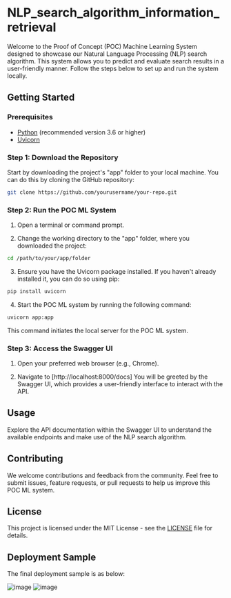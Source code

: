 # NLP_search_algorithm_information_retrieval

Welcome to the Proof of Concept (POC) Machine Learning System designed to showcase our Natural Language Processing (NLP) search algorithm. This system allows you to predict and evaluate search results in a user-friendly manner. Follow the steps below to set up and run the system locally.

## Getting Started

### Prerequisites

- [Python](https://www.python.org/) (recommended version 3.6 or higher)
- [Uvicorn](https://www.uvicorn.org/)

### Step 1: Download the Repository

Start by downloading the project's "app" folder to your local machine. You can do this by cloning the GitHub repository:

```sh
git clone https://github.com/yourusername/your-repo.git
```

### Step 2: Run the POC ML System

1. Open a terminal or command prompt.

2. Change the working directory to the "app" folder, where you downloaded the project:

```sh
cd /path/to/your/app/folder
```

3. Ensure you have the Uvicorn package installed. If you haven't already installed it, you can do so using pip:

```sh
pip install uvicorn
```

4. Start the POC ML system by running the following command:

```sh
uvicorn app:app
```

This command initiates the local server for the POC ML system.

### Step 3: Access the Swagger UI

1. Open your preferred web browser (e.g., Chrome).

2. Navigate to [http://localhost:8000/docs]
You will be greeted by the Swagger UI, which provides a user-friendly interface to interact with the API.

## Usage

Explore the API documentation within the Swagger UI to understand the available endpoints and make use of the NLP search algorithm.

## Contributing

We welcome contributions and feedback from the community. Feel free to submit issues, feature requests, or pull requests to help us improve this POC ML system.

## License

This project is licensed under the MIT License - see the [LICENSE](LICENSE) file for details.

## Deployment Sample

The final deployment sample is as below:

![image](https://github.com/alyzheng/NLP_search_algorithm_for_fetch_rewards/assets/114775966/ca667974-e523-4f9a-a2b9-c3de5f3c0664)
![image](https://github.com/alyzheng/NLP_search_algorithm_for_fetch_rewards/assets/114775966/59cf4a6c-942a-4e9a-a1ea-18ab59fa12d8)
